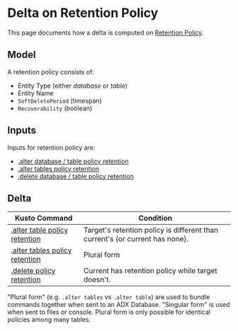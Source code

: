 # Delta on Retention Policy

This page documents how a delta is computed on [Retention Policy](https://docs.microsoft.com/en-us/azure/data-explorer/kusto/management/retentionpolicy).

## Model

A retention policy consists of:

* Entity Type (either *database* or *table*)
* Entity Name
* `SoftDeletePeriod` (timespan)
* `Recoverability` (boolean)

## Inputs

Inputs for retention policy are:

* [.alter database / table policy retention](https://docs.microsoft.com/en-us/azure/data-explorer/kusto/management/retention-policy#alter-retention-policy)
* [.alter tables policy retention](https://docs.microsoft.com/en-us/azure/data-explorer/kusto/management/retention-policy#alter-retention-policy)
* [.delete database / table policy retention](https://docs.microsoft.com/en-us/azure/data-explorer/kusto/management/retention-policy#delete-retention-policy)

## Delta

Kusto Command|Condition
-|-
[.alter table policy retention](https://docs.microsoft.com/en-us/azure/data-explorer/kusto/management/retention-policy#alter-retention-policy)|Target's retention policy is different than current's (or current has none).
[.alter tables policy retention](https://docs.microsoft.com/en-us/azure/data-explorer/kusto/management/retention-policy#alter-retention-policy)|Plural form
[.delete policy retention](https://docs.microsoft.com/en-us/azure/data-explorer/kusto/management/retention-policy#delete-retention-policy)|Current has retention policy while target doesn't.

"Plural form" (e.g. `.alter tables` vs `.alter table`) are used to bundle commands together when sent to an ADX Database.  "Singular form" is used when sent to files or console.  Plural form is only possible for identical policies among many tables.
